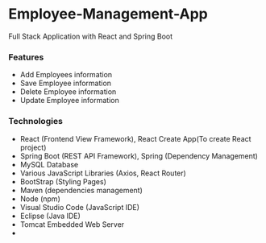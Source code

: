 # Employee-Management-App
Full Stack Application with React and Spring Boot

### Features

- Add Employees information
- Save Employee information
- Delete Employee information
- Update Employee information

### Technologies

- React (Frontend View Framework), React Create App(To create React project)
- Spring Boot (REST API Framework), Spring (Dependency Management)
- MySQL Database
- Various JavaScript Libraries (Axios, React Router)
- BootStrap (Styling Pages)
- Maven (dependencies management)
- Node (npm)
- Visual Studio Code (JavaScript IDE)
- Eclipse (Java IDE)
- Tomcat Embedded Web Server
- 
